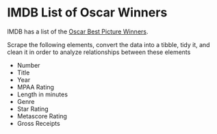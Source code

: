 # IMDB List of Oscar Winners

IMDB has a list of the [Oscar Best Picture Winners](https://www.imdb.com/search/title/?count=100&groups=oscar_best_picture_winners&sort=year%2Cdesc&ref_=nv_ch_osc).

Scrape the following elements, convert the data into a tibble, tidy it, and clean it in order to analyze relationships between these elements
  
- Number
- Title
- Year
- MPAA Rating
- Length in minutes
- Genre
- Star Rating
- Metascore Rating
- Gross Receipts
